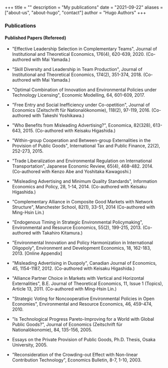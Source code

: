 +++
title = ""
description = "My publications"
date = "2021-09-22"
aliases = ["about-us", "about-hugo", "contact"]
author = "Hugo Authors"
+++
### Publications
#### Published Papers (Refereed)

- "Effective Leadership Selection in Complementary Teams", Journal of Institutional and Theoretical Economics, 176(4), 620-639, 2020. (Co-authored with Mai Yamada.)

- "Skill Diversity and Leadership in Team Production", Journal of Institutional and Theoretical Economics, 174(2), 351-374, 2018. (Co-authored with Mai Yamada.) 

- "Optimal Combination of Innovation and Environmental Policies under Technology Licensing", Economic Modelling, 64, 601-609, 2017.

- "Free Entry and Social Inefficiency under Co-opetition", Journal of Economics (Zeitschrift für Nationalökonomie), 118(2), 97-119, 2016. (Co-authored with Takeshi Yoshikawa.)

- "Who Benefits from Misleading Advertising?", Economica, 82(328), 613-643, 2015. (Co-authored with Keisaku Higashida.)

- "Within-group Cooperation and Between-group Externalities in the Provision of Public Goods", International Tax and Public Finance, 22(2), 252-273, 2015. 

- "Trade Liberalization and Environmental Regulation on International Transportation", Japanese Economic Review, 65(4), 468-482. 2014. (Co-authored with Kenzo Abe and Yoshitaka Kawagoshi.)

- "Misleading Advertising and Minimum Quality Standards", Information Economics and Policy, 28, 1-14, 2014. (Co-authored with Keisaku Higashida.)

- "Complementary Alliance in Composite Good Markets with Network Structure", Manchester School, 82(1), 33-51, 2014 (Co-authored with Ming-Hsin Lin.)

- "Endogenous Timing in Strategic Environmental Policymaking", Environmental and Resource Economics, 55(2), 199-215, 2013. (Co-authored with Takahiro Kitamura.)

- "Environmental Innovation and Policy Harmonization in International Oligopoly", Environment and Development Economics, 18, 162-183, 2013. [Online Appendix]

- "Misleading Advertising in Duopoly", Canadian Journal of Economics, 45, 1154-1187, 2012. (Co-authored with Keisaku Higashida.)

- "Alliance Partner Choice in Markets with Vertical and Horizontal Externalities", B.E. Journal of Theoretical Economics, 11, Issue 1 (Topics), Article 13, 2011. (Co-authored with Ming-Hsin Lin.)

- "Strategic Voting for Noncooperative Environmental Policies in Open Economies", Environmental and Resource Economics, 46, 459-474, 2010.

- "Is Technological Progress Pareto-Improving for a World with Global Public Goods?", Journal of Economics (Zeitschrift für Nationalökonomie), 84, 135-156, 2005.

- Essays on the Private Provision of Public Goods, Ph.D. Thesis, Osaka University, 2005.

- "Reconsideration of the Crowding-out Effect with Non-linear Contribution Technology", Economics Bulletin, 8-7, 1-10, 2003.
